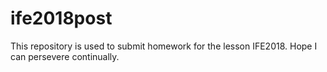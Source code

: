 # ife2018post
This repository is used to submit homework for the lesson IFE2018.
Hope I can persevere continually.
